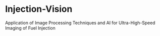 # Injection-Vision
Application of Image Processing Techniques and AI for Ultra-High-Speed Imaging of Fuel Injection

